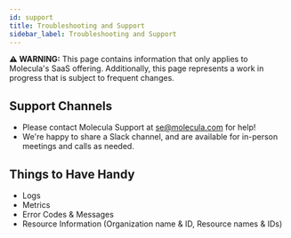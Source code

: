```yaml
---
id: support
title: Troubleshooting and Support
sidebar_label: Troubleshooting and Support
---
```


 **⚠ WARNING:** This page contains information that only applies to Molecula's SaaS offering. Additionally, this page represents a work in progress that is subject to frequent changes. 

## Support Channels

*   Please contact Molecula Support at [se@molecula.com](mailto:se@molecula.com) for help!
*   We're happy to share a Slack channel, and are available for in-person meetings and calls as needed.


## Things to Have Handy

*   Logs
*   Metrics
*   Error Codes & Messages
*   Resource Information (Organization name & ID, Resource names & IDs)


